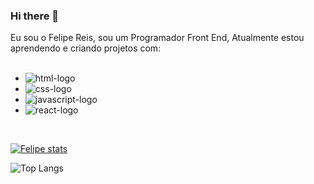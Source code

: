 ### Hi there 👋

Eu sou o Felipe Reis, sou um Programador Front End, Atualmente estou aprendendo e criando projetos com:
<br>
<br>
- <img src="https://img.shields.io/badge/HTML5-E34F26?style=for-the-badge&logo=html5&logoColor=white" alt="html-logo" />
- <img src="https://img.shields.io/badge/CSS3-1572B6?style=for-the-badge&logo=css3&logoColor=white" alt="css-logo" />
- <img src="https://img.shields.io/badge/JavaScript-323330?style=for-the-badge&logo=javascript&logoColor=F7DF1E" alt="javascript-logo" />
- <img src="https://img.shields.io/badge/React-20232A?style=for-the-badge&logo=react&logoColor=61DAFB" alt="react-logo" />
<br>

[![Felipe stats](https://github-readme-stats.vercel.app/api?username=Felipereis22)](https://github.com/anuraghazra/github-readme-stats)

![Top Langs](https://github-readme-stats.vercel.app/api/top-langs/?username=Felipereis22&langs_count=8)

